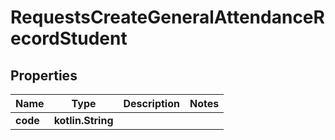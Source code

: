 
# RequestsCreateGeneralAttendanceRecordStudent

## Properties
| Name | Type | Description | Notes |
| ------------ | ------------- | ------------- | ------------- |
| **code** | **kotlin.String** |  |  |



